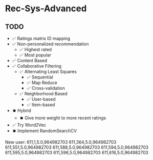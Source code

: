 # Rec-Sys-Advanced

## TODO
- ✅ Ratings matrix ID mapping
- ✅ Non-personalized recommendation
  - ✅ Highest rated
  - ✅ Most popular
- ✅ Content Based
- ✅ Collaborative Filtering
  - ✅ Alternating Least Squares
    - ✅ Sequential
    - ✅ Map Reduce
    - ✅ Cross-validation
  - ✅ Neighborhood Based
    - ✅ User-based
    - ✅ Item-based
- ⏹️ Hybrid
  - ⏹️ Give more weight to more recent ratings
- ✅ Try Word2Vec
- ⏹️ Implement RandomSearchCV

New user:
611,1,5.0,964982703
611,364,5.0,964982703
611,551,5.0,964982703
611,588,5.0,964982703
611,594,5.0,964982703
611,595,5.0,964982703
611,596,5.0,964982703
611,616,5.0,964982703